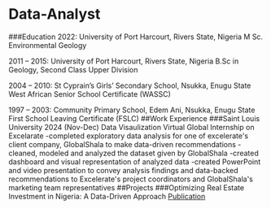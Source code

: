 # Data-Analyst
###Education
2022: University of Port Harcourt, Rivers State, Nigeria
M Sc. Environmental Geology

2011 – 2015: University of Port Harcourt, Rivers State, Nigeria
B.Sc in Geology, Second Class Upper Division

2004 – 2010: St Cyprain’s Girls’ Secondary School, Nsukka, Enugu State
West African Senior School Certificate (WASSC)

1997 – 2003: Community Primary School, Edem Ani, Nsukka, Enugu State
First School Leaving Certificate (FSLC)
##Work Experience
###Saint Louis University          2024 (Nov-Dec)
Data Visaulization Virtual Global Internship on Excelarate
-completed exploratory data analysis for one of excelerate's client company, GlobalShala to make data-driven recommendations
-cleaned, modeled and analyzed the dataset given by GlobalShala
-created dashboard and visual representation of analyzed data
-created PowerPoint and video presentation to convey analysis findings and data-backed recommendations to Excelerate's project coordinators and GlobalShala's marketing team representatives
##Projects
###Optimizing Real Estate Investment in Nigeria: A Data-Driven Approach
[Publication]()
